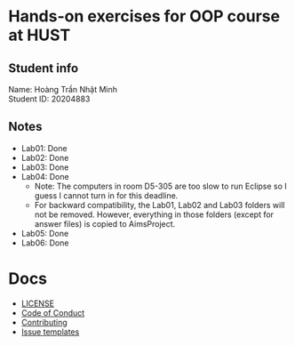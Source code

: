 # Hands-on exercises for OOP course at HUST
## Student info
Name: Hoàng Trần Nhật Minh \
Student ID: 20204883

## Notes
- Lab01: Done
- Lab02: Done
- Lab03: Done
- Lab04: Done
  - Note: The computers in room D5-305 are too slow to run Eclipse so I guess I cannot turn in for this deadline.
  - For backward compatibility, the Lab01, Lab02 and Lab03 folders will not be removed. However, everything in those folders (except for answer files) is copied to AimsProject.
- Lab05: Done
- Lab06: Done

# Docs
- [LICENSE](https://github.com/htnminh/OOP.20212.20204883.HoangTranNhatMinh/blob/e28d30c74dcecc91b12979f0d0f9e7d4c4b4fff8/LICENSE)
- [Code of Conduct](https://github.com/htnminh/OOP.20212.20204883.HoangTranNhatMinh/blob/e28d30c74dcecc91b12979f0d0f9e7d4c4b4fff8/docs/CODE_OF_CONDUCT.md)
- [Contributing](https://github.com/htnminh/OOP.20212.20204883.HoangTranNhatMinh/blob/e28d30c74dcecc91b12979f0d0f9e7d4c4b4fff8/docs/CONTRIBUTING.md)
- [Issue templates](https://github.com/htnminh/OOP.20212.20204883.HoangTranNhatMinh/tree/main/.github/ISSUE_TEMPLATE)

<!---
# Name
Description

Links to related repos

![preview](https://github.com/htnminh/python-template/blob/main/docs/preview.png)

List of good files in repo:
- []()
- []()
- []()

## Chapter 1:
Quick introduction about the chapter
## Chapter 2:
Quick introduction about the chapter
## Chapter 3:
Quick introduction about the chapter


-->
